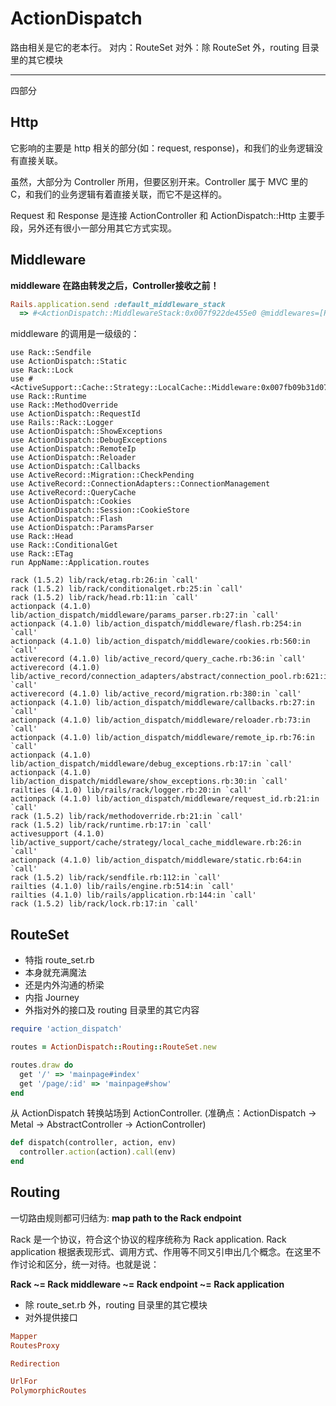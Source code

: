 # ActionDispatch

路由相关是它的老本行。
对内：RouteSet
对外：除 RouteSet 外，routing 目录里的其它模块

---

四部分

## Http

它影响的主要是 http 相关的部分(如：request, response)，和我们的业务逻辑没有直接关联。

虽然，大部分为 Controller 所用，但要区别开来。Controller 属于 MVC 里的 C，和我们的业务逻辑有着直接关联，而它不是这样的。

Request 和 Response 是连接 ActionController 和 ActionDispatch::Http 主要手段，另外还有很小一部分用其它方式实现。

## Middleware

**middleware 在路由转发之后，Controller接收之前！**


```ruby
Rails.application.send :default_middleware_stack
  => #<ActionDispatch::MiddlewareStack:0x007f922de455e0 @middlewares=[Rack::Sendfile, ActionDispatch::Static, Rack::Lock, Rack::Runtime, Rack::MethodOverride, ActionDispatch::RequestId, Rails::Rack::Logger, ActionDispatch::ShowExceptions, ActionDispatch::DebugExceptions, ActionDispatch::RemoteIp, ActionDispatch::Reloader, ActionDispatch::Callbacks, ActionDispatch::Cookies, ActionDispatch::Session::CookieStore, ActionDispatch::Flash, ActionDispatch::ParamsParser, Rack::Head, Rack::ConditionalGet, Rack::ETag]>
```

middleware 的调用是一级级的：

```
use Rack::Sendfile
use ActionDispatch::Static
use Rack::Lock
use #<ActiveSupport::Cache::Strategy::LocalCache::Middleware:0x007fb09b31d078>
use Rack::Runtime
use Rack::MethodOverride
use ActionDispatch::RequestId
use Rails::Rack::Logger
use ActionDispatch::ShowExceptions
use ActionDispatch::DebugExceptions
use ActionDispatch::RemoteIp
use ActionDispatch::Reloader
use ActionDispatch::Callbacks
use ActiveRecord::Migration::CheckPending
use ActiveRecord::ConnectionAdapters::ConnectionManagement
use ActiveRecord::QueryCache
use ActionDispatch::Cookies
use ActionDispatch::Session::CookieStore
use ActionDispatch::Flash
use ActionDispatch::ParamsParser
use Rack::Head
use Rack::ConditionalGet
use Rack::ETag
run AppName::Application.routes
```

```
rack (1.5.2) lib/rack/etag.rb:26:in `call'
rack (1.5.2) lib/rack/conditionalget.rb:25:in `call'
rack (1.5.2) lib/rack/head.rb:11:in `call'
actionpack (4.1.0) lib/action_dispatch/middleware/params_parser.rb:27:in `call'
actionpack (4.1.0) lib/action_dispatch/middleware/flash.rb:254:in `call'
actionpack (4.1.0) lib/action_dispatch/middleware/cookies.rb:560:in `call'
activerecord (4.1.0) lib/active_record/query_cache.rb:36:in `call'
activerecord (4.1.0) lib/active_record/connection_adapters/abstract/connection_pool.rb:621:in `call'
activerecord (4.1.0) lib/active_record/migration.rb:380:in `call'
actionpack (4.1.0) lib/action_dispatch/middleware/callbacks.rb:27:in `call'
actionpack (4.1.0) lib/action_dispatch/middleware/reloader.rb:73:in `call'
actionpack (4.1.0) lib/action_dispatch/middleware/remote_ip.rb:76:in `call'
actionpack (4.1.0) lib/action_dispatch/middleware/debug_exceptions.rb:17:in `call'
actionpack (4.1.0) lib/action_dispatch/middleware/show_exceptions.rb:30:in `call'
railties (4.1.0) lib/rails/rack/logger.rb:20:in `call'
actionpack (4.1.0) lib/action_dispatch/middleware/request_id.rb:21:in `call'
rack (1.5.2) lib/rack/methodoverride.rb:21:in `call'
rack (1.5.2) lib/rack/runtime.rb:17:in `call'
activesupport (4.1.0) lib/active_support/cache/strategy/local_cache_middleware.rb:26:in `call'
actionpack (4.1.0) lib/action_dispatch/middleware/static.rb:64:in `call'
rack (1.5.2) lib/rack/sendfile.rb:112:in `call'
railties (4.1.0) lib/rails/engine.rb:514:in `call'
railties (4.1.0) lib/rails/application.rb:144:in `call'
rack (1.5.2) lib/rack/lock.rb:17:in `call'
```

## RouteSet

- 特指 route_set.rb
- 本身就充满魔法
- 还是内外沟通的桥梁
- 内指 Journey
- 外指对外的接口及 routing 目录里的其它内容

```ruby
require 'action_dispatch'

routes = ActionDispatch::Routing::RouteSet.new

routes.draw do
  get '/' => 'mainpage#index'
  get '/page/:id' => 'mainpage#show'
end
```

从 ActionDispatch 转换站场到 ActionController.
(准确点：ActionDispatch -> Metal -> AbstractController -> ActionController)

```ruby
def dispatch(controller, action, env)
  controller.action(action).call(env)
end
```

## Routing

一切路由规则都可归结为: **map path to the Rack endpoint**

Rack 是一个协议，符合这个协议的程序统称为 Rack application. Rack application 根据表现形式、调用方式、作用等不同又引申出几个概念。在这里不作讨论和区分，统一对待。也就是说：

**Rack ~= Rack middleware ~= Rack endpoint ~= Rack application** 

- 除 route_set.rb 外，routing 目录里的其它模块
- 对外提供接口

```ruby
Mapper
RoutesProxy

Redirection

UrlFor
PolymorphicRoutes
```
